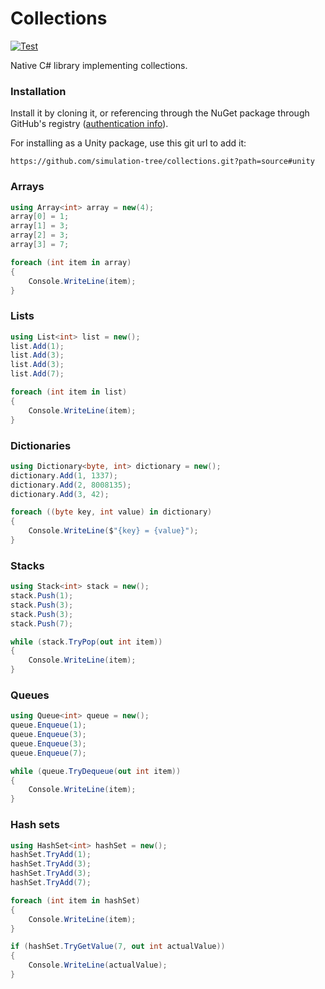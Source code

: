 # Collections

[![Test](https://github.com/simulation-tree/collections/actions/workflows/test.yml/badge.svg)](https://github.com/simulation-tree/collections/actions/workflows/test.yml)

Native C# library implementing collections.

### Installation

Install it by cloning it, or referencing through the NuGet package through GitHub's registry ([authentication info](https://docs.github.com/en/packages/working-with-a-github-packages-registry/working-with-the-nuget-registry#authenticating-to-github-packages)).

For installing as a Unity package, use this git url to add it:
```
https://github.com/simulation-tree/collections.git?path=source#unity
```

### Arrays

```cs
using Array<int> array = new(4);
array[0] = 1;
array[1] = 3;
array[2] = 3;
array[3] = 7;

foreach (int item in array)
{
    Console.WriteLine(item);
}
```

### Lists

```cs
using List<int> list = new();
list.Add(1);
list.Add(3);
list.Add(3);
list.Add(7);

foreach (int item in list)
{
    Console.WriteLine(item);
}
```

### Dictionaries

```cs
using Dictionary<byte, int> dictionary = new();
dictionary.Add(1, 1337);
dictionary.Add(2, 8008135);
dictionary.Add(3, 42);

foreach ((byte key, int value) in dictionary)
{
    Console.WriteLine($"{key} = {value}");
}
```

### Stacks

```cs
using Stack<int> stack = new();
stack.Push(1);
stack.Push(3);
stack.Push(3);
stack.Push(7);

while (stack.TryPop(out int item))
{
    Console.WriteLine(item);
}
```

### Queues
    
```cs
using Queue<int> queue = new();
queue.Enqueue(1);
queue.Enqueue(3);
queue.Enqueue(3);
queue.Enqueue(7);

while (queue.TryDequeue(out int item))
{
    Console.WriteLine(item);
}
```

### Hash sets

```cs
using HashSet<int> hashSet = new();
hashSet.TryAdd(1);
hashSet.TryAdd(3);
hashSet.TryAdd(3);
hashSet.TryAdd(7);

foreach (int item in hashSet)
{
    Console.WriteLine(item);
}

if (hashSet.TryGetValue(7, out int actualValue))
{
    Console.WriteLine(actualValue);
}
```
